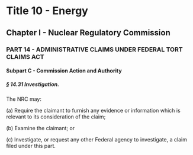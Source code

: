 
# Title 10 - Energy
## Chapter I - Nuclear Regulatory Commission
### PART 14 - ADMINISTRATIVE CLAIMS UNDER FEDERAL TORT CLAIMS ACT
#### Subpart C - Commission Action and Authority
##### § 14.31 Investigation.

The NRC may:

(a) Require the claimant to furnish any evidence or information which is relevant to its consideration of the claim;

(b) Examine the claimant; or

(c) Investigate, or request any other Federal agency to investigate, a claim filed under this part.
